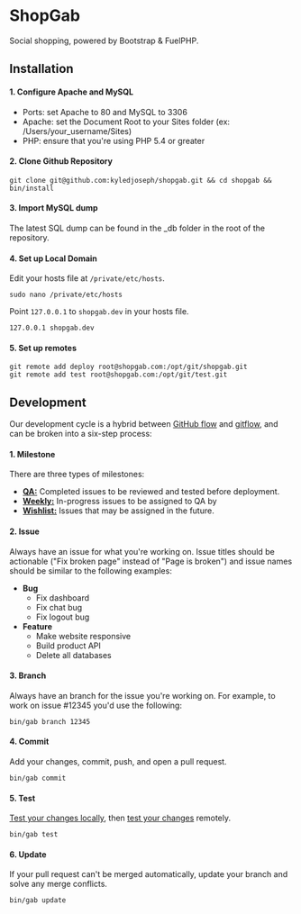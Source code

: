 # ShopGab

Social shopping, powered by Bootstrap & FuelPHP.

## Installation

#### 1. Configure Apache and MySQL

* Ports: set Apache to 80 and MySQL to 3306
* Apache: set the Document Root to your Sites folder (ex: /Users/your_username/Sites)
* PHP: ensure that you're using PHP 5.4 or greater

#### 2. Clone Github Repository

```
git clone git@github.com:kyledjoseph/shopgab.git && cd shopgab && bin/install
```

#### 3. Import MySQL dump

The latest SQL dump can be found in the _db folder in the root of the repository.

#### 4. Set up Local Domain

Edit your hosts file at `/private/etc/hosts`.

    sudo nano /private/etc/hosts

Point `127.0.0.1` to `shopgab.dev` in your hosts file.

    127.0.0.1 shopgab.dev
    
#### 5. Set up remotes

```
git remote add deploy root@shopgab.com:/opt/git/shopgab.git
git remote add test root@shopgab.com:/opt/git/test.git
```

## Development

Our development cycle is a hybrid between [GitHub flow](http://scottchacon.com/2011/08/31/github-flow.html) and [gitflow](http://nvie.com/posts/a-successful-git-branching-model/), and can be broken into a six-step process:

#### 1. Milestone

There are three types of milestones:

* **[QA:](https://github.com/kyledjoseph/shopgab/issues?milestone=23&state=open)** Completed issues to be reviewed and tested before deployment.
* **[Weekly:](https://github.com/kyledjoseph/shopgab/issues/milestones)** In-progress issues to be assigned to QA by 
* **[Wishlist:](https://github.com/kyledjoseph/shopgab/issues?milestone=9&state=open)** Issues that may be assigned in the future.

#### 2. Issue

Always have an issue for what you're working on. Issue titles should be actionable ("Fix broken page" instead of "Page is broken") and issue names should be similar to the following examples:

* **Bug**
  * Fix dashboard
  * Fix chat bug
  * Fix logout bug
* **Feature**
  * Make website responsive
  * Build product API
  * Delete all databases

#### 3. Branch

Always have an branch for the issue you're working on. For example, to work on issue #12345 you'd use the following:

```
bin/gab branch 12345
```

#### 4. Commit

Add your changes, commit, push, and open a pull request. 

```
bin/gab commit
```

#### 5. Test

[Test your changes locally](http://shopgab.dev), then [test your changes](http://test.shopgab.com/) remotely.

```
bin/gab test
```

#### 6. Update

If your pull request can't be merged automatically, update your branch and solve any merge conflicts.

```
bin/gab update
```
